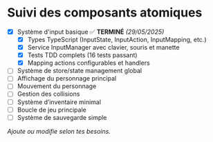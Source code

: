 # Suivi des composants atomiques

- [x] Système d'input basique ✅ **TERMINÉ** _(29/05/2025)_
  - [x] Types TypeScript (InputState, InputAction, InputMapping, etc.)
  - [x] Service InputManager avec clavier, souris et manette
  - [x] Tests TDD complets (16 tests passant)
  - [x] Mapping actions configurables et handlers
- [ ] Système de store/state management global
- [ ] Affichage du personnage principal
- [ ] Mouvement du personnage
- [ ] Gestion des collisions
- [ ] Système d’inventaire minimal
- [ ] Boucle de jeu principale
- [ ] Système de sauvegarde simple

_Ajoute ou modifie selon tes besoins._
